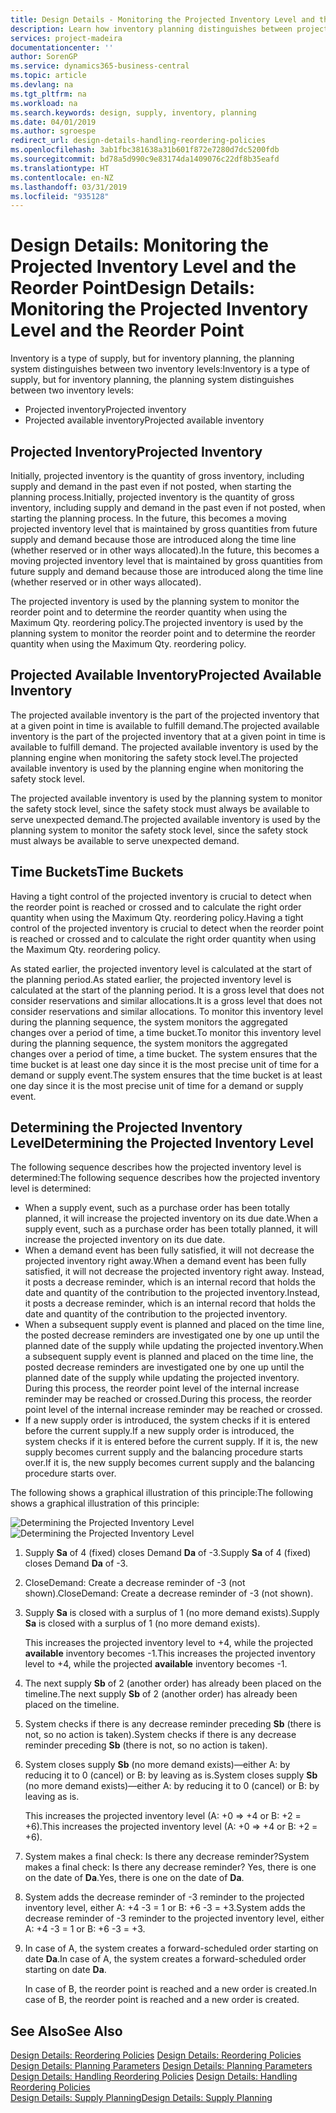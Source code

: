 ```yaml
---
title: Design Details - Monitoring the Projected Inventory Level and the Reorder Point | Microsoft Docs
description: Learn how inventory planning distinguishes between projected inventory and projected available inventory levels.
services: project-madeira
documentationcenter: ''
author: SorenGP
ms.service: dynamics365-business-central
ms.topic: article
ms.devlang: na
ms.tgt_pltfrm: na
ms.workload: na
ms.search.keywords: design, supply, inventory, planning
ms.date: 04/01/2019
ms.author: sgroespe
redirect_url: design-details-handling-reordering-policies
ms.openlocfilehash: 3ab1fbc381638a31b601f872e7280d7dc5200fdb
ms.sourcegitcommit: bd78a5d990c9e83174da1409076c22df8b35eafd
ms.translationtype: HT
ms.contentlocale: en-NZ
ms.lasthandoff: 03/31/2019
ms.locfileid: "935128"
---
```

# <a name="design-details-monitoring-the-projected-inventory-level-and-the-reorder-point"></a><span data-ttu-id="cc991-103">Design Details: Monitoring the Projected Inventory Level and the Reorder Point</span><span class="sxs-lookup"><span data-stu-id="cc991-103">Design Details: Monitoring the Projected Inventory Level and the Reorder Point</span></span>
<span data-ttu-id="cc991-104">Inventory is a type of supply, but for inventory planning, the planning system distinguishes between two inventory levels:</span><span class="sxs-lookup"><span data-stu-id="cc991-104">Inventory is a type of supply, but for inventory planning, the planning system distinguishes between two inventory levels:</span></span>  

* <span data-ttu-id="cc991-105">Projected inventory</span><span class="sxs-lookup"><span data-stu-id="cc991-105">Projected inventory</span></span>  
* <span data-ttu-id="cc991-106">Projected available inventory</span><span class="sxs-lookup"><span data-stu-id="cc991-106">Projected available inventory</span></span>  

## <a name="projected-inventory"></a><span data-ttu-id="cc991-107">Projected Inventory</span><span class="sxs-lookup"><span data-stu-id="cc991-107">Projected Inventory</span></span>  
<span data-ttu-id="cc991-108">Initially, projected inventory is the quantity of gross inventory, including supply and demand in the past even if not posted, when starting the planning process.</span><span class="sxs-lookup"><span data-stu-id="cc991-108">Initially, projected inventory is the quantity of gross inventory, including supply and demand in the past even if not posted, when starting the planning process.</span></span> <span data-ttu-id="cc991-109">In the future, this becomes a moving projected inventory level that is maintained by gross quantities from future supply and demand because those are introduced along the time line (whether reserved or in other ways allocated).</span><span class="sxs-lookup"><span data-stu-id="cc991-109">In the future, this becomes a moving projected inventory level that is maintained by gross quantities from future supply and demand because those are introduced along the time line (whether reserved or in other ways allocated).</span></span>  

<span data-ttu-id="cc991-110">The projected inventory is used by the planning system to monitor the reorder point and to determine the reorder quantity when using the Maximum Qty. reordering policy.</span><span class="sxs-lookup"><span data-stu-id="cc991-110">The projected inventory is used by the planning system to monitor the reorder point and to determine the reorder quantity when using the Maximum Qty. reordering policy.</span></span>  

## <a name="projected-available-inventory"></a><span data-ttu-id="cc991-111">Projected Available Inventory</span><span class="sxs-lookup"><span data-stu-id="cc991-111">Projected Available Inventory</span></span>  
<span data-ttu-id="cc991-112">The projected available inventory is the part of the projected inventory that at a given point in time is available to fulfill demand.</span><span class="sxs-lookup"><span data-stu-id="cc991-112">The projected available inventory is the part of the projected inventory that at a given point in time is available to fulfill demand.</span></span> <span data-ttu-id="cc991-113">The projected available inventory is used by the planning engine when monitoring the safety stock level.</span><span class="sxs-lookup"><span data-stu-id="cc991-113">The projected available inventory is used by the planning engine when monitoring the safety stock level.</span></span>  

<span data-ttu-id="cc991-114">The projected available inventory is used by the planning system to monitor the safety stock level, since the safety stock must always be available to serve unexpected demand.</span><span class="sxs-lookup"><span data-stu-id="cc991-114">The projected available inventory is used by the planning system to monitor the safety stock level, since the safety stock must always be available to serve unexpected demand.</span></span>  

## <a name="time-buckets"></a><span data-ttu-id="cc991-115">Time Buckets</span><span class="sxs-lookup"><span data-stu-id="cc991-115">Time Buckets</span></span>  
<span data-ttu-id="cc991-116">Having a tight control of the projected inventory is crucial to detect when the reorder point is reached or crossed and to calculate the right order quantity when using the Maximum Qty. reordering policy.</span><span class="sxs-lookup"><span data-stu-id="cc991-116">Having a tight control of the projected inventory is crucial to detect when the reorder point is reached or crossed and to calculate the right order quantity when using the Maximum Qty. reordering policy.</span></span>  

<span data-ttu-id="cc991-117">As stated earlier, the projected inventory level is calculated at the start of the planning period.</span><span class="sxs-lookup"><span data-stu-id="cc991-117">As stated earlier, the projected inventory level is calculated at the start of the planning period.</span></span> <span data-ttu-id="cc991-118">It is a gross level that does not consider reservations and similar allocations.</span><span class="sxs-lookup"><span data-stu-id="cc991-118">It is a gross level that does not consider reservations and similar allocations.</span></span> <span data-ttu-id="cc991-119">To monitor this inventory level during the planning sequence, the system monitors the aggregated changes over a period of time, a time bucket.</span><span class="sxs-lookup"><span data-stu-id="cc991-119">To monitor this inventory level during the planning sequence, the system monitors the aggregated changes over a period of time, a time bucket.</span></span> <span data-ttu-id="cc991-120">The system ensures that the time bucket is at least one day since it is the most precise unit of time for a demand or supply event.</span><span class="sxs-lookup"><span data-stu-id="cc991-120">The system ensures that the time bucket is at least one day since it is the most precise unit of time for a demand or supply event.</span></span>  

## <a name="determining-the-projected-inventory-level"></a><span data-ttu-id="cc991-121">Determining the Projected Inventory Level</span><span class="sxs-lookup"><span data-stu-id="cc991-121">Determining the Projected Inventory Level</span></span>  
<span data-ttu-id="cc991-122">The following sequence describes how the projected inventory level is determined:</span><span class="sxs-lookup"><span data-stu-id="cc991-122">The following sequence describes how the projected inventory level is determined:</span></span>  

* <span data-ttu-id="cc991-123">When a supply event, such as a purchase order has been totally planned, it will increase the projected inventory on its due date.</span><span class="sxs-lookup"><span data-stu-id="cc991-123">When a supply event, such as a purchase order has been totally planned, it will increase the projected inventory on its due date.</span></span>  
* <span data-ttu-id="cc991-124">When a demand event has been fully satisfied, it will not decrease the projected inventory right away.</span><span class="sxs-lookup"><span data-stu-id="cc991-124">When a demand event has been fully satisfied, it will not decrease the projected inventory right away.</span></span> <span data-ttu-id="cc991-125">Instead, it posts a decrease reminder, which is an internal record that holds the date and quantity of the contribution to the projected inventory.</span><span class="sxs-lookup"><span data-stu-id="cc991-125">Instead, it posts a decrease reminder, which is an internal record that holds the date and quantity of the contribution to the projected inventory.</span></span>  
* <span data-ttu-id="cc991-126">When a subsequent supply event is planned and placed on the time line, the posted decrease reminders are investigated one by one up until the planned date of the supply while updating the projected inventory.</span><span class="sxs-lookup"><span data-stu-id="cc991-126">When a subsequent supply event is planned and placed on the time line, the posted decrease reminders are investigated one by one up until the planned date of the supply while updating the projected inventory.</span></span> <span data-ttu-id="cc991-127">During this process, the reorder point level of the internal increase reminder may be reached or crossed.</span><span class="sxs-lookup"><span data-stu-id="cc991-127">During this process, the reorder point level of the internal increase reminder may be reached or crossed.</span></span>  
* <span data-ttu-id="cc991-128">If a new supply order is introduced, the system checks if it is entered before the current supply.</span><span class="sxs-lookup"><span data-stu-id="cc991-128">If a new supply order is introduced, the system checks if it is entered before the current supply.</span></span> <span data-ttu-id="cc991-129">If it is, the new supply becomes current supply and the balancing procedure starts over.</span><span class="sxs-lookup"><span data-stu-id="cc991-129">If it is, the new supply becomes current supply and the balancing procedure starts over.</span></span>  

<span data-ttu-id="cc991-130">The following shows a graphical illustration of this principle:</span><span class="sxs-lookup"><span data-stu-id="cc991-130">The following shows a graphical illustration of this principle:</span></span>  

<span data-ttu-id="cc991-131">![Determining the Projected Inventory Level](media/nav_app_supply_planning_2_projected_inventory.png "Determining the Projected Inventory Level")</span><span class="sxs-lookup"><span data-stu-id="cc991-131">![Determining the Projected Inventory Level](media/nav_app_supply_planning_2_projected_inventory.png "Determining the Projected Inventory Level")</span></span>  

1. <span data-ttu-id="cc991-132">Supply **Sa** of 4 (fixed) closes Demand **Da** of -3.</span><span class="sxs-lookup"><span data-stu-id="cc991-132">Supply **Sa** of 4 (fixed) closes Demand **Da** of -3.</span></span>  
2. <span data-ttu-id="cc991-133">CloseDemand: Create a decrease reminder of -3 (not shown).</span><span class="sxs-lookup"><span data-stu-id="cc991-133">CloseDemand: Create a decrease reminder of -3 (not shown).</span></span>  
3. <span data-ttu-id="cc991-134">Supply **Sa** is closed with a surplus of 1 (no more demand exists).</span><span class="sxs-lookup"><span data-stu-id="cc991-134">Supply **Sa** is closed with a surplus of 1 (no more demand exists).</span></span>  

     <span data-ttu-id="cc991-135">This increases the projected inventory level to +4, while the projected **available** inventory becomes -1.</span><span class="sxs-lookup"><span data-stu-id="cc991-135">This increases the projected inventory level to +4, while the projected **available** inventory becomes -1.</span></span>  

4. <span data-ttu-id="cc991-136">The next supply **Sb** of 2 (another order) has already been placed on the timeline.</span><span class="sxs-lookup"><span data-stu-id="cc991-136">The next supply **Sb** of 2 (another order) has already been placed on the timeline.</span></span>  
5. <span data-ttu-id="cc991-137">System checks if there is any decrease reminder preceding **Sb** (there is not, so no action is taken).</span><span class="sxs-lookup"><span data-stu-id="cc991-137">System checks if there is any decrease reminder preceding **Sb** (there is not, so no action is taken).</span></span>  
6. <span data-ttu-id="cc991-138">System closes supply **Sb** (no more demand exists)—either A: by reducing it to 0 (cancel) or B: by leaving as is.</span><span class="sxs-lookup"><span data-stu-id="cc991-138">System closes supply **Sb** (no more demand exists)—either A: by reducing it to 0 (cancel) or B: by leaving as is.</span></span>  

     <span data-ttu-id="cc991-139">This increases the projected inventory level (A: +0 => +4 or B: +2 = +6).</span><span class="sxs-lookup"><span data-stu-id="cc991-139">This increases the projected inventory level (A: +0 => +4 or B: +2 = +6).</span></span>  

7. <span data-ttu-id="cc991-140">System makes a final check: Is there any decrease reminder?</span><span class="sxs-lookup"><span data-stu-id="cc991-140">System makes a final check: Is there any decrease reminder?</span></span> <span data-ttu-id="cc991-141">Yes, there is one on the date of **Da**.</span><span class="sxs-lookup"><span data-stu-id="cc991-141">Yes, there is one on the date of **Da**.</span></span>  
8. <span data-ttu-id="cc991-142">System adds the decrease reminder of -3 reminder to the projected inventory level, either A: +4 -3 = 1 or B: +6 -3 = +3.</span><span class="sxs-lookup"><span data-stu-id="cc991-142">System adds the decrease reminder of -3 reminder to the projected inventory level, either A: +4 -3 = 1 or B: +6 -3 = +3.</span></span>  
9. <span data-ttu-id="cc991-143">In case of A, the system creates a forward-scheduled order starting on date **Da**.</span><span class="sxs-lookup"><span data-stu-id="cc991-143">In case of A, the system creates a forward-scheduled order starting on date **Da**.</span></span>  

     <span data-ttu-id="cc991-144">In case of B, the reorder point is reached and a new order is created.</span><span class="sxs-lookup"><span data-stu-id="cc991-144">In case of B, the reorder point is reached and a new order is created.</span></span>  

## <a name="see-also"></a><span data-ttu-id="cc991-145">See Also</span><span class="sxs-lookup"><span data-stu-id="cc991-145">See Also</span></span>  
<span data-ttu-id="cc991-146">[Design Details: Reordering Policies](design-details-reordering-policies.md) </span><span class="sxs-lookup"><span data-stu-id="cc991-146">[Design Details: Reordering Policies](design-details-reordering-policies.md) </span></span>  
<span data-ttu-id="cc991-147">[Design Details: Planning Parameters](design-details-planning-parameters.md) </span><span class="sxs-lookup"><span data-stu-id="cc991-147">[Design Details: Planning Parameters](design-details-planning-parameters.md) </span></span>  
<span data-ttu-id="cc991-148">[Design Details: Handling Reordering Policies](design-details-handling-reordering-policies.md) </span><span class="sxs-lookup"><span data-stu-id="cc991-148">[Design Details: Handling Reordering Policies](design-details-handling-reordering-policies.md) </span></span>  
[<span data-ttu-id="cc991-149">Design Details: Supply Planning</span><span class="sxs-lookup"><span data-stu-id="cc991-149">Design Details: Supply Planning</span></span>](design-details-supply-planning.md)
